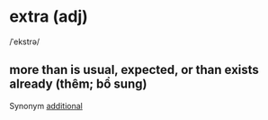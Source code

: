 # extra (adj)

/ˈekstrə/

## more than is usual, expected, or than exists already (thêm; bổ sung)

Synonym [additional](../a/additional-adj.md#more-than-was-first-mentioned-or-is-usual-thêm-bổ-sung)